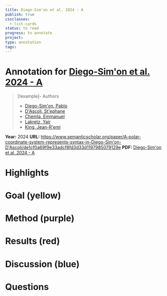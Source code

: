```yaml
---
title: Diego-Sim'on et al. 2024 - A
publish: true
cssclasses:
  - list-cards
status: to read
progress: to annotate
project:
type: annotation
tags:
---
```

# Annotation for [Diego-Sim'on et al. 2024 - A](Papers/References/Diego-Sim'on%20et%20al.%202024%20-%20A)

> [!example]- Authors
> - [Diego-Sim'on, Pablo](Papers/People/Diego-Sim'on%20Pablo)
> - [D'Ascoli, St'ephane](Papers/People/D'Ascoli%20St'ephane)
> - [Chemla, Emmanuel](Papers/People/Chemla%20Emmanuel)
> - [Lakretz, Yair](Papers/People/Lakretz%20Yair)
> - [King, Jean-R'emi](Papers/People/King%20Jean-R'emi)

**Year:** 2024
**URL:** https://www.semanticscholar.org/paper/A-polar-coordinate-system-represents-syntax-in-Diego-Sim'on-D'Ascoli/de1cf0a69f9e33adcf8fd3d33d1197985079129e
**PDF:** [Diego-Sim'on et al. 2024 - A](Papers/PDFs/Diego-Sim'on%20et%20al.%202024%20-%20A%20polar%20coordinate%20system%20represents%20syntax%20in%20large%20language%20models.pdf)

# Highlights


# Goal (yellow)


# Method (purple)


# Results (red)


# Discussion (blue)


# Questions

